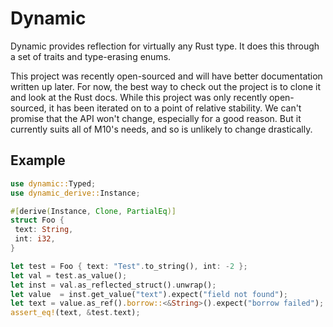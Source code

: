 Dynamic
==
Dynamic provides reflection for virtually any Rust type. It does this through a set of traits and type-erasing enums. 

This project was recently open-sourced and will have better documentation written up later. For now, the best way to check out the project is to clone it and look at the Rust docs. While this project was only recently open-sourced, it has been iterated on to a point of relative stability. We can't promise that the API won't change, especially for a good reason. But it currently suits all of M10's needs, and so is unlikely to change drastically. 


## Example

``` rust
use dynamic::Typed;
use dynamic_derive::Instance;

#[derive(Instance, Clone, PartialEq)]
struct Foo {
 text: String,
 int: i32,
}

let test = Foo { text: "Test".to_string(), int: -2 };
let val = test.as_value();
let inst = val.as_reflected_struct().unwrap();
let value  = inst.get_value("text").expect("field not found");
let text = value.as_ref().borrow::<&String>().expect("borrow failed");
assert_eq!(text, &test.text);
```

